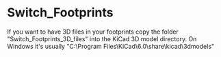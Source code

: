 # Switch_Footprints


If you want to have 3D files in your footprints copy the folder "Switch_Footprints_3D_files" into the KiCad 3D model directory.
On Windows it's usually "C:\Program Files\KiCad\6.0\share\kicad\3dmodels"